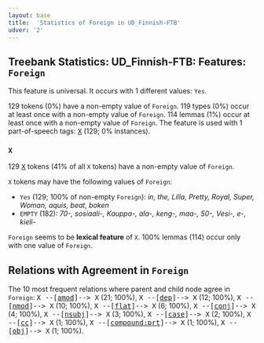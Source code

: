 ```yaml
---
layout: base
title:  'Statistics of Foreign in UD_Finnish-FTB'
udver: '2'
---
```


## Treebank Statistics: UD_Finnish-FTB: Features: `Foreign`

This feature is universal.
It occurs with 1 different values: `Yes`.

129 tokens (0%) have a non-empty value of `Foreign`.
119 types (0%) occur at least once with a non-empty value of `Foreign`.
114 lemmas (1%) occur at least once with a non-empty value of `Foreign`.
The feature is used with 1 part-of-speech tags: <tt><a href="fi_ftb-pos-X.html">X</a></tt> (129; 0% instances).

### `X`

129 <tt><a href="fi_ftb-pos-X.html">X</a></tt> tokens (41% of all `X` tokens) have a non-empty value of `Foreign`.

`X` tokens may have the following values of `Foreign`:

* `Yes` (129; 100% of non-empty `Foreign`): <em>in, the, Lilla, Pretty, Royal, Super, Woman, aquis, beat, boken</em>
* `EMPTY` (182): <em>70-, sosiaali-, Kauppa-, ala-, keng-, maa-, 50-, Vesi-, e-, kieli-</em>

`Foreign` seems to be **lexical feature** of `X`. 100% lemmas (114) occur only with one value of `Foreign`.

## Relations with Agreement in `Foreign`

The 10 most frequent relations where parent and child node agree in `Foreign`:
<tt>X --[<tt><a href="fi_ftb-dep-amod.html">amod</a></tt>]--> X</tt> (21; 100%),
<tt>X --[<tt><a href="fi_ftb-dep-dep.html">dep</a></tt>]--> X</tt> (12; 100%),
<tt>X --[<tt><a href="fi_ftb-dep-nmod.html">nmod</a></tt>]--> X</tt> (10; 100%),
<tt>X --[<tt><a href="fi_ftb-dep-flat.html">flat</a></tt>]--> X</tt> (6; 100%),
<tt>X --[<tt><a href="fi_ftb-dep-conj.html">conj</a></tt>]--> X</tt> (4; 100%),
<tt>X --[<tt><a href="fi_ftb-dep-nsubj.html">nsubj</a></tt>]--> X</tt> (3; 100%),
<tt>X --[<tt><a href="fi_ftb-dep-case.html">case</a></tt>]--> X</tt> (2; 100%),
<tt>X --[<tt><a href="fi_ftb-dep-cc.html">cc</a></tt>]--> X</tt> (1; 100%),
<tt>X --[<tt><a href="fi_ftb-dep-compound-prt.html">compound:prt</a></tt>]--> X</tt> (1; 100%),
<tt>X --[<tt><a href="fi_ftb-dep-obj.html">obj</a></tt>]--> X</tt> (1; 100%).

